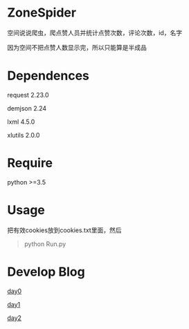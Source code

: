 # ZoneSpider

空间说说爬虫，爬点赞人员并统计点赞次数，评论次数，id，名字

因为空间不把点赞人数显示完，所以只能算是半成品

# Dependences

request 2.23.0

demjson 2.24

lxml 4.5.0

xlutils 2.0.0

# Require

python >=3.5

# Usage

把有效cookies放到cookies.txt里面，然后

> python Run.py



# Develop Blog

[day0](https://www.cnblogs.com/BeyondStars/p/12380913.html)

[day1](https://www.cnblogs.com/BeyondStars/p/12386857.html)

[day2](https://www.cnblogs.com/BeyondStars/p/12392049.html)